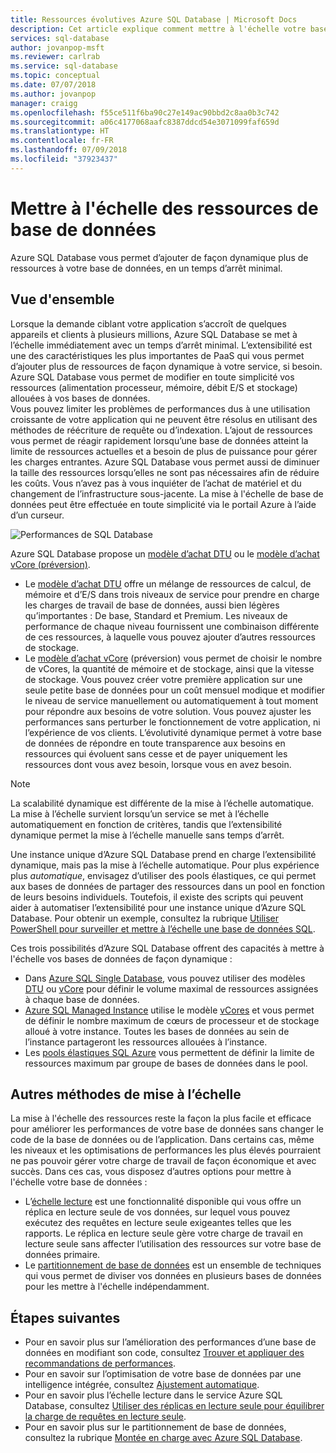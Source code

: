 ```yaml
---
title: Ressources évolutives Azure SQL Database | Microsoft Docs
description: Cet article explique comment mettre à l'échelle votre base de données en ajoutant ou en supprimant des ressources allouées.
services: sql-database
author: jovanpop-msft
ms.reviewer: carlrab
ms.service: sql-database
ms.topic: conceptual
ms.date: 07/07/2018
ms.author: jovanpop
manager: craigg
ms.openlocfilehash: f55ce511f6ba90c27e149ac90bbd2c8aa0b3c742
ms.sourcegitcommit: a06c4177068aafc8387ddcd54e3071099faf659d
ms.translationtype: HT
ms.contentlocale: fr-FR
ms.lasthandoff: 07/09/2018
ms.locfileid: "37923437"
---
```

# <a name="scale-database-resources"></a>Mettre à l'échelle des ressources de base de données

Azure SQL Database vous permet d’ajouter de façon dynamique plus de ressources à votre base de données, en un temps d’arrêt minimal.

## <a name="overview"></a>Vue d'ensemble

Lorsque la demande ciblant votre application s’accroît de quelques appareils et clients à plusieurs millions, Azure SQL Database se met à l’échelle immédiatement avec un temps d’arrêt minimal. L’extensibilité est une des caractéristiques les plus importantes de PaaS qui vous permet d’ajouter plus de ressources de façon dynamique à votre service, si besoin. Azure SQL Database vous permet de modifier en toute simplicité vos ressources (alimentation processeur, mémoire, débit E/S et stockage) allouées à vos bases de données.  
Vous pouvez limiter les problèmes de performances dus à une utilisation croissante de votre application qui ne peuvent être résolus en utilisant des méthodes de réécriture de requête ou d’indexation. L’ajout de ressources vous permet de réagir rapidement lorsqu’une base de données atteint la limite de ressources actuelles et a besoin de plus de puissance pour gérer les charges entrantes. Azure SQL Database vous permet aussi de diminuer la taille des ressources lorsqu’elles ne sont pas nécessaires afin de réduire les coûts.
Vous n’avez pas à vous inquiéter de l’achat de matériel et du changement de l’infrastructure sous-jacente. La mise à l'échelle de base de données peut être effectuée en toute simplicité via le portail Azure à l’aide d’un curseur.

![Performances de SQL Database](media/sql-database-scalability/scale-performance.svg)

Azure SQL Database propose un [modèle d’achat DTU](sql-database-service-tiers-dtu.md) ou le [modèle d’achat vCore (préversion)](sql-database-service-tiers-vcore.md). 
-   Le [modèle d’achat DTU](sql-database-service-tiers-dtu.md) offre un mélange de ressources de calcul, de mémoire et d’E/S dans trois niveaux de service pour prendre en charge les charges de travail de base de données, aussi bien légères qu’importantes : De base, Standard et Premium. Les niveaux de performance de chaque niveau fournissent une combinaison différente de ces ressources, à laquelle vous pouvez ajouter d’autres ressources de stockage.
-   Le [modèle d’achat vCore](sql-database-service-tiers-vcore.md) (préversion) vous permet de choisir le nombre de vCores, la quantité de mémoire et de stockage, ainsi que la vitesse de stockage.
Vous pouvez créer votre première application sur une seule petite base de données pour un coût mensuel modique et modifier le niveau de service manuellement ou automatiquement à tout moment pour répondre aux besoins de votre solution. Vous pouvez ajuster les performances sans perturber le fonctionnement de votre application, ni l’expérience de vos clients. L’évolutivité dynamique permet à votre base de données de répondre en toute transparence aux besoins en ressources qui évoluent sans cesse et de payer uniquement les ressources dont vous avez besoin, lorsque vous en avez besoin.


> [!NOTE]
> La scalabilité dynamique est différente de la mise à l’échelle automatique. La mise à l’échelle survient lorsqu’un service se met à l’échelle automatiquement en fonction de critères, tandis que l’extensibilité dynamique permet la mise à l’échelle manuelle sans temps d’arrêt.
>


Une instance unique d’Azure SQL Database prend en charge l’extensibilité dynamique, mais pas la mise à l’échelle automatique. Pour plus expérience plus *automatique*, envisagez d’utiliser des pools élastiques, ce qui permet aux bases de données de partager des ressources dans un pool en fonction de leurs besoins individuels.
Toutefois, il existe des scripts qui peuvent aider à automatiser l’extensibilité pour une instance unique d’Azure SQL Database. Pour obtenir un exemple, consultez la rubrique [Utiliser PowerShell pour surveiller et mettre à l’échelle une base de données SQL](scripts/sql-database-monitor-and-scale-database-powershell.md).


Ces trois possibilités d’Azure SQL Database offrent des capacités à mettre à l'échelle vos bases de données de façon dynamique :
-   Dans [Azure SQL Single Database](sql-database-single-database-scale.md), vous pouvez utiliser des modèles [DTU](sql-database-dtu-resource-limits-single-databases.md) ou [vCore](sql-database-vcore-resource-limits-single-databases.md) pour définir le volume maximal de ressources assignées à chaque base de données.
-   [Azure SQL Managed Instance](sql-database-managed-instance.md) utilise le modèle [vCores](/azure/sql-database/sql-database-managed-instance#vcore-based-purchasing-model-preview) et vous permet de définir le nombre maximum de cœurs de processeur et de stockage alloué à votre instance. Toutes les bases de données au sein de l’instance partageront les ressources allouées à l’instance.
-   Les [pools élastiques SQL Azure](sql-database-elastic-pool-scale.md) vous permettent de définir la limite de ressources maximum par groupe de bases de données dans le pool.

## <a name="alternative-scale-methods"></a>Autres méthodes de mise à l’échelle
La mise à l'échelle des ressources reste la façon la plus facile et efficace pour améliorer les performances de votre base de données sans changer le code de la base de données ou de l’application.
Dans certains cas, même les niveaux et les optimisations de performances les plus élevés pourraient ne pas pouvoir gérer votre charge de travail de façon économique et avec succès. Dans ces cas, vous disposez d’autres options pour mettre à l'échelle votre base de données :
-   L’[échelle lecture](sql-database-read-scale-out.md) est une fonctionnalité disponible qui vous offre un réplica en lecture seule de vos données, sur lequel vous pouvez exécutez des requêtes en lecture seule exigeantes telles que les rapports. Le réplica en lecture seule gère votre charge de travail en lecture seule sans affecter l’utilisation des ressources sur votre base de données primaire.
-   Le [partitionnement de base de données](sql-database-elastic-scale-introduction.md) est un ensemble de techniques qui vous permet de diviser vos données en plusieurs bases de données pour les mettre à l'échelle indépendamment.

## <a name="next-steps"></a>Étapes suivantes
- Pour en savoir plus sur l’amélioration des performances d’une base de données en modifiant son code, consultez [Trouver et appliquer des recommandations de performances](sql-database-advisor-portal.md).
- Pour en savoir sur l’optimisation de votre base de données par une intelligence intégrée, consultez [Ajustement automatique](sql-database-automatic-tuning.md).
- Pour en savoir plus l’échelle lecture dans le service Azure SQL Database, consultez [Utiliser des réplicas en lecture seule pour équilibrer la charge de requêtes en lecture seule](sql-database-read-scale-out.md).
- Pour en savoir plus sur le partitionnement de base de données, consultez la rubrique [Montée en charge avec Azure SQL Database](sql-database-elastic-scale-introduction.md).

